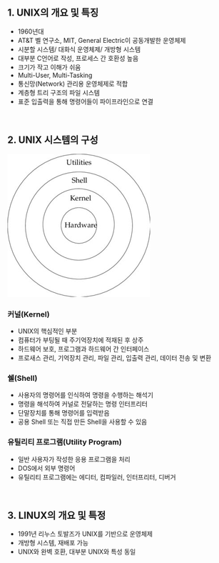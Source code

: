 ## 1. UNIX의 개요 및 특징
- 1960년대
- AT&T 벨 연구소, MIT, General Electric이 공동개발한 운영체제
- 시분할 시스템/ 대화식 운영체제/ 개방형 시스템
- 대부분 C언어로 작성, 프로세스 간 호환성 높음
- 크기가 작고 이해가 쉬움
- Multi-User, Multi-Tasking
- 통신망(Network) 관리용 운영체제로 적합
- 계층형 트리 구조의 파일 시스템
- 표준 입출력을 통해 명령어들이 파이프라인으로 연결

<br>

## 2. UNIX 시스템의 구성

![UNIX_image](images/UNIX_image.png)

### 커널(Kernel)
- UNIX의 핵심적인 부분
- 컴퓨터가 부팅될 때 주기억장치에 적재된 후 상주
- 하드웨어 보호, 프로그램과 하드웨어 간 인터페이스
- 프로새스 관리, 기억장치 관리, 파일 관리, 입출력 관리, 데이터 전송 및 변환

### 쉘(Shell)
- 사용자의 명령어를 인식하여 명령을 수행하는 해석기
- 명령을 해석하여 커널로 전달하는 명령 인터프리터
- 단말장치를 통해 명령어를 입력받음
- 공용 Shell 또는 직접 만든 Shell을 사용할 수 있음

### 유틸리티 프로그램(Utility Program)
- 일반 사용자가 작성한 응용 프로그램을 처리
- DOS에서 외부 명령어
- 유틸리티 프로그램에는 에디터, 컴파일러, 인터프리터, 디버거

<br>

## 3. LINUX의 개요 및 특정
- 1991년 리누스 토발즈가 UNIX를 기반으로 운영체제
- 개방형 시스템, 재배포 가능
- UNIX와 완벽 호환, 대부분 UNIX와 특성 동일
